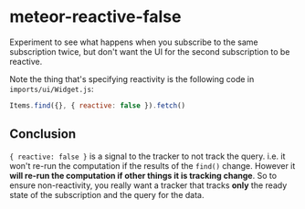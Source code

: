 # meteor-reactive-false

Experiment to see what happens when you subscribe to the same subscription twice, but don't want the UI for the second subscription to be reactive.

Note the thing that's specifying reactivity is the following code in `imports/ui/Widget.js`:

```js
Items.find({}, { reactive: false }).fetch()
```

## Conclusion

`{ reactive: false }` is a signal to the tracker to not track the query. i.e. it won't re-run the computation if the results of the `find()` change. However it **will re-run the computation if other things it is tracking change**. So to ensure non-reactivity, you really want a tracker that tracks **only** the ready state of the subscription and the query for the data.
